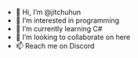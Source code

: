 - 👋 Hi, I’m @jitchuhun
- 👀 I’m interested in programming
- 🌱 I’m currently learning C#
- 💞️ I’m looking to collaborate on here
- 📫 Reach me on Discord

<!---
jitchuhun/jitchuhun is a ✨ special ✨ repository because its `README.md` (this file) appears on your GitHub profile.
You can click the Preview link to take a look at your changes.
--->
